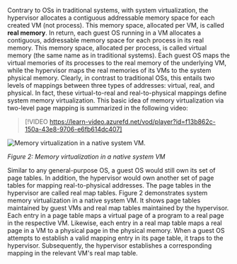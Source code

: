 Contrary to OSs in traditional systems, with system virtualization, the hypervisor allocates a contiguous addressable memory space for each created VM (not process). This memory space, allocated per VM, is called **real memory**. In return, each guest OS running in a VM allocates a contiguous, addressable memory space for each process in its real memory. This memory space, allocated per process, is called virtual memory (the same name as in traditional systems). Each guest OS maps the virtual memories of its processes to the real memory of the underlying VM, while the hypervisor maps the real memories of its VMs to the system physical memory. Clearly, in contrast to traditional OSs, this entails two levels of mappings between <!-- SCG: How do you want to differentiate between an OS that uses multi-level page tables and this two-level page mapping. Without some mention of this I think it could be confusing. --> three types of addresses: virtual, real, and physical. In fact, these virtual-to-real and real-to-physical mappings define system memory virtualization. This basic idea of memory virtualization via two-level page mapping is summarized in the following video:
<br>

> [!VIDEO https://learn-video.azurefd.net/vod/player?id=f13b862c-150a-43e8-9706-e6fb614dc407]

![Memory virtualization in a native system VM.](../media/native-system-vm.png)

_Figure 2: Memory virtualization in a native system VM_

Similar to any general-purpose OS, a guest OS would still own its set of page tables. In addition, the hypervisor would own another set of page tables for mapping real-to-physical addresses. The page tables in the hypervisor are called real map tables. Figure 2 demonstrates system memory virtualization in a native system VM. It shows page tables maintained by guest VMs and real map tables maintained by the hypervisor. Each entry in a page table maps a virtual page of a program to a real page in the respective VM. Likewise, each entry in a real map table maps a real page in a VM to a physical page in the physical memory. When a guest OS attempts to establish a valid mapping entry in its page table, it traps to the hypervisor. Subsequently, the hypervisor establishes a corresponding mapping in the relevant VM's real map table. 
